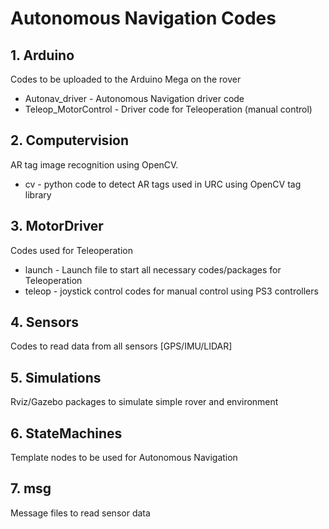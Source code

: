 # Autonomous Navigation Codes
## 1. Arduino
Codes to be uploaded to the Arduino Mega on the rover
- Autonav_driver - Autonomous Navigation driver code
- Teleop_MotorControl - Driver code for Teleoperation (manual control)
## 2. Computervision
AR tag image recognition using OpenCV.
- cv - python code to detect AR tags used in URC using OpenCV tag library
## 3. MotorDriver
Codes used for Teleoperation
- launch - Launch file to start all necessary codes/packages for Teleoperation
- teleop - joystick control codes for manual control using PS3 controllers
## 4. Sensors
Codes to read data from all sensors [GPS/IMU/LIDAR]
## 5. Simulations
Rviz/Gazebo packages to simulate simple rover and environment
## 6. StateMachines
Template nodes to be used for Autonomous Navigation
## 7. msg
Message files to read sensor data
